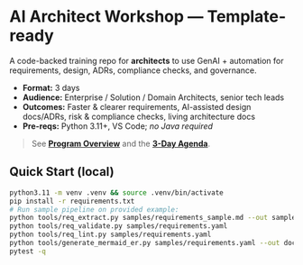 # AI Architect Workshop — Template-ready

A code-backed training repo for **architects** to use GenAI + automation for requirements, design, ADRs, compliance checks, and governance.

- **Format:** 3 days
- **Audience:** Enterprise / Solution / Domain Architects, senior tech leads
- **Outcomes:** Faster & clearer requirements, AI-assisted design docs/ADRs, risk & compliance checks, living architecture docs
- **Pre-reqs:** Python 3.11+, VS Code; *no Java required*

> See **[Program Overview](docs/overview.md)** and the **[3-Day Agenda](docs/agenda.md)**.

## Quick Start (local)
```bash
python3.11 -m venv .venv && source .venv/bin/activate
pip install -r requirements.txt
# Run sample pipeline on provided example:
python tools/req_extract.py samples/requirements_sample.md --out samples/requirements.yaml
python tools/req_validate.py samples/requirements.yaml
python tools/req_lint.py samples/requirements.yaml
python tools/generate_mermaid_er.py samples/requirements.yaml --out docs/er.mmd
pytest -q

